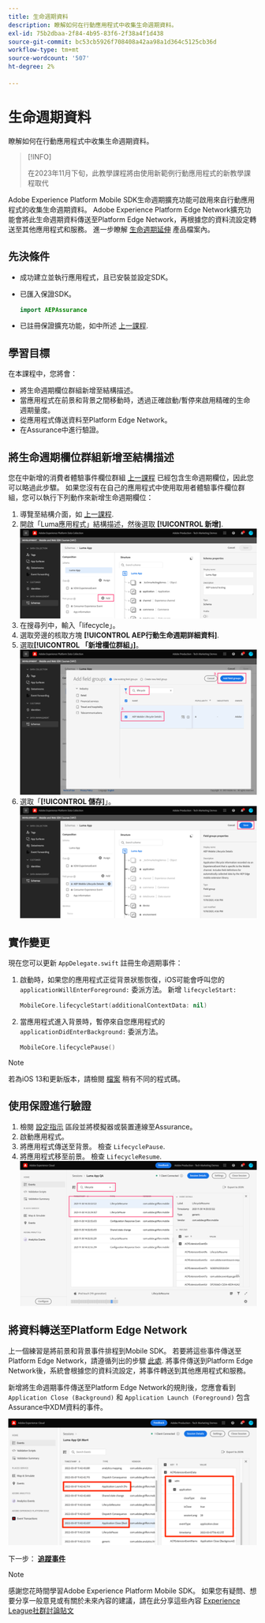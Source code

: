 ```yaml
---
title: 生命週期資料
description: 瞭解如何在行動應用程式中收集生命週期資料。
exl-id: 75b2dbaa-2f84-4b95-83f6-2f38a4f1d438
source-git-commit: bc53cb5926f708408a42aa98a1d364c5125cb36d
workflow-type: tm+mt
source-wordcount: '507'
ht-degree: 2%

---
```


# 生命週期資料

瞭解如何在行動應用程式中收集生命週期資料。

>[!INFO]
>
> 在2023年11月下旬，此教學課程將由使用新範例行動應用程式的新教學課程取代

Adobe Experience Platform Mobile SDK生命週期擴充功能可啟用來自行動應用程式的收集生命週期資料。 Adobe Experience Platform Edge Network擴充功能會將此生命週期資料傳送至Platform Edge Network，再根據您的資料流設定轉送至其他應用程式和服務。 進一步瞭解 [生命週期延伸](https://developer.adobe.com/client-sdks/documentation/lifecycle-for-edge-network/) 產品檔案內。


## 先決條件

* 成功建立並執行應用程式，且已安裝並設定SDK。
* 已匯入保證SDK。

  ```swift
  import AEPAssurance
  ```

* 已註冊保證擴充功能，如中所述 [上一課程](install-sdks.md).

## 學習目標

在本課程中，您將會：

* 將生命週期欄位群組新增至結構描述。
* 當應用程式在前景和背景之間移動時，透過正確啟動/暫停來啟用精確的生命週期量度。
* 從應用程式傳送資料至Platform Edge Network。
* 在Assurance中進行驗證。

## 將生命週期欄位群組新增至結構描述

您在中新增的消費者體驗事件欄位群組 [上一課程](create-schema.md) 已經包含生命週期欄位，因此您可以略過此步驟。 如果您沒有在自己的應用程式中使用取用者體驗事件欄位群組，您可以執行下列動作來新增生命週期欄位：

1. 導覽至結構介面，如 [上一課程](create-schema.md).
1. 開啟「Luma應用程式」結構描述，然後選取 **[!UICONTROL 新增]**.
   ![選取新增](assets/mobile-lifecycle-add.png)
1. 在搜尋列中，輸入「lifecycle」。
1. 選取旁邊的核取方塊 **[!UICONTROL AEP行動生命週期詳細資料]**.
1. 選取&#x200B;**[!UICONTROL 「新增欄位群組」]**。
   ![新增欄位群組](assets/mobile-lifecycle-lifecycle-field-group.png)
1. 選取「**[!UICONTROL 儲存]**」。
   ![儲存](assets/mobile-lifecycle-lifecycle-save.png)


## 實作變更

現在您可以更新 `AppDelegate.swift` 註冊生命週期事件：

1. 啟動時，如果您的應用程式正從背景狀態恢復，iOS可能會呼叫您的 `applicationWillEnterForeground:` 委派方法。 新增 `lifecycleStart:`

   ```swift
   MobileCore.lifecycleStart(additionalContextData: nil)
   ```

1. 當應用程式進入背景時，暫停來自您應用程式的 `applicationDidEnterBackground:` 委派方法。

   ```swift
   MobileCore.lifecyclePause()
   ```

>[!NOTE]
>
>若為iOS 13和更新版本，請檢閱 [檔案](https://developer.adobe.com/client-sdks/documentation/mobile-core/lifecycle/#register-lifecycle-with-mobile-core-and-add-appropriate-startpause-calls) 稍有不同的程式碼。

## 使用保證進行驗證

1. 檢閱 [設定指示](assurance.md) 區段並將模擬器或裝置連線至Assurance。
1. 啟動應用程式。
1. 將應用程式傳送至背景。 檢查 `LifecyclePause`.
1. 將應用程式移至前景。 檢查 `LifecycleResume`.
   ![驗證生命週期](assets/mobile-lifecycle-lifecycle-assurance.png)


## 將資料轉送至Platform Edge Network

上一個練習是將前景和背景事件排程到Mobile SDK。 若要將這些事件傳送至Platform Edge Network，請遵循列出的步驟 [此處](https://developer.adobe.com/client-sdks/documentation/lifecycle-for-edge-network/#configure-a-rule-to-forward-lifecycle-metrics-to-platform). 將事件傳送到Platform Edge Network後，系統會根據您的資料流設定，將事件轉送到其他應用程式和服務。

新增將生命週期事件傳送至Platform Edge Network的規則後，您應會看到 `Application Close (Background)` 和 `Application Launch (Foreground)` 包含Assurance中XDM資料的事件。

![驗證傳送至Platform Edge的生命週期](assets/mobile-lifecycle-edge-assurance.png)



下一步： **[追蹤事件](events.md)**

>[!NOTE]
>
>感謝您花時間學習Adobe Experience Platform Mobile SDK。 如果您有疑問、想要分享一般意見或有關於未來內容的建議，請在此分享這些內容 [Experience League社群討論貼文](https://experienceleaguecommunities.adobe.com/t5/adobe-experience-platform-data/tutorial-discussion-implement-adobe-experience-cloud-in-mobile/td-p/443796)